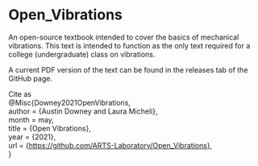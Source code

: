 # Open_Vibrations
An open-source textbook intended to cover the basics of mechanical vibrations. This text is intended to function as the only text required for a college (undergraduate) class on vibrations. 

A current PDF version of the text can be found in the releases tab of the GitHub page. 

Cite as  
@Misc{Downey2021OpenVibrations,  
  author = {Austin Downey and Laura Micheli},  
  month  = may,  
  title  = {Open Vibrations},  
  year   = {2021},  
  url    = {https://github.com/ARTS-Laboratory/Open_Vibrations},  
}  












